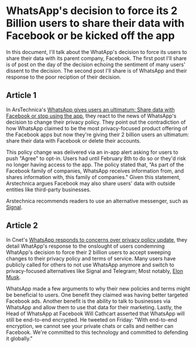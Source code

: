 # WhatsApp's decision to force its 2 Billion users to share their data with Facebook or be kicked off the app

In this document, I'll talk about the WhatApp's decision to force its users to share their data with its parent company, Facebook. The first post I'll share is of post on the day of the decision echoing the sentiment of many users' dissent to the decision. The second post I'll share is of WhatsApp and their response to the poor reciption of their decision.

## Article 1

In ArsTechnica's [WhatsApp gives users an ultimatum: Share data with Facebook or stop using the app](https://arstechnica.com/tech-policy/2021/01/whatsapp-users-must-share-their-data-with-facebook-or-stop-using-the-app/), they react to the news of WhatsApp's decision to change their privacy policy. They point out the contradiction of how WhatsApp claimed to be the most privacy-focused product offering of the Facebook apps but now they're giving their 2 billion users an ultimatum: share their data with Facebook or delete their accounts.

This policy change was delivered via an in-app alert asking for users to push "Agree" to opt-in. Users had until February 8th to do so or they'd risk no longer having access to the app. The policy stated that, “As part of the Facebook family of companies, WhatsApp receives information from, and shares information with, this family of companies." Given this statement, Arstechnica argues Facebook may also share users' data with outside entities like third-party businesses.

Arstechnica recommends readers to use an alternative messenger, such as [Signal](https://www.signal.org/).

## Article 2

In Cnet's [WhatsApp responds to concerns over privacy policy update](https://www.cnet.com/news/whatsapp-responds-to-concerns-over-privacy-policy-update/), they detail WhatApp's response to the onslought of users condemning WhatApp's decision to force their 2 billion users to accept sweeping changes to their privacy policy and terms of service. Many users have publicly called for others to not use WhatsApp anymore and switch to privacy-focused alternatives like Signal and Telegram; Most notably, [Elon Musk](https://twitter.com/elonmusk/status/1347165127036977153?s=20).

WhatsApp made a few arguments to why their new policies and terms might be beneficial to users. One benefit they claimed was having better targeted Facebook ads. Another benefit is the ability to talk to businesses via WhatsApp and allow them to use that data for their marketing. Lastly, the Head of WhatsApp at Facebook Will Cathcart asserted that WhatsApp will still be end-to-end encrypted. He tweeted on Friday: "With end-to-end encryption, we cannot see your private chats or calls and neither can Facebook. We're committed to this technology and committed to defending it globally."

